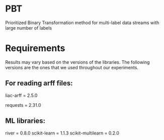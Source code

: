 # PBT
Prioritized Binary Transformation method for multi-label data streams with large number of labels

# Requirements
Results may vary based on the versions of the libraries. The following versions are the ones that we used throughout our experiments.

<h2>For reading arff files:</h2>
liac-arff = 2.5.0

requests = 2.31.0

<h2>ML libraries:</h2>

river = 0.8.0
scikit-learn = 1.1.3
scikit-multilearn = 0.2.0



